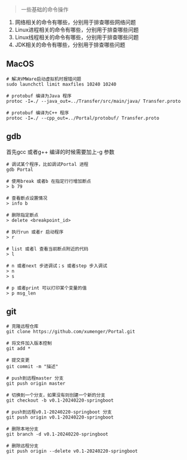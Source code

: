 >一些基础的命令操作

1. 网络相关的命令有哪些，分别用于排查哪些网络问题
2. Linux进程相关的命令有哪些，分别用于排查哪些问题
3. Linux线程相关的命令有哪些，分别用于排查哪些问题
4. JDK相关的命令有哪些，分别用于排查哪些问题


## MacOS

```shell
# 解决VMWare启动虚拟机时报错问题
sudo launchctl limit maxfiles 10240 10240

# protobuf 编译为Java 程序
protoc -I=./ --java_out=../Transfer/src/main/java/ Transfer.proto

# protobuf 编译为C++ 程序
protoc -I=./ --cpp_out=../Portal/protobuf/ Transfer.proto
```


## gdb

首先gcc 或者g++ 编译的时候需要加上-g 参数

```shell
# 调试某个程序，比如调试Portal 进程
gdb Portal

# 使用break 或者b 在指定行行增加断点
> b 79

# 查看断点设置情况
> info b

# 删除指定断点
> delete <breakpoint_id>

# 执行run 或者r 启动程序
> r

# list 或者l 查看当前断点附近的代码
> l

# n 或者next 步进调试；s 或者step 步入调试
> n
> s

# p 或者print 可以打印某个变量的值
> p msg_len
```


## git

```shell
# 克隆远程仓库
git clone https://github.com/xumenger/Portal.git

# 将文件加入版本控制
git add *

# 提交变更
git commit -m "描述"

# push到远程master 分支
git push origin master

# 切换到一个分支，如果没有则创建一个新的分支
git checkout -b v0.1-20240220-springboot

# push到远程v0.1-20240220-springboot 分支
git push origin v0.1-20240220-springboot

# 删除本地分支
git branch -d v0.1-20240220-springboot

# 删除远程分支
git push origin --delete v0.1-20240220-springboot
```
